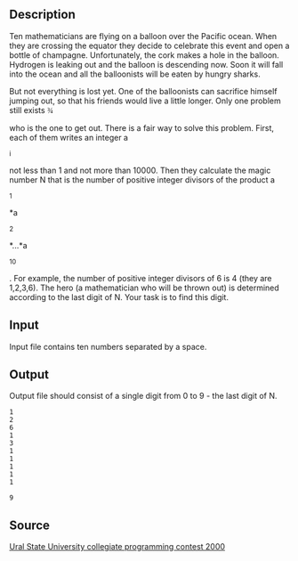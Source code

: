 <h2>Description</h2><p>Ten mathematicians are flying on a balloon over the Pacific ocean. When they are crossing the equator they decide to celebrate this event and open a bottle of champagne. Unfortunately, the cork makes a hole in the balloon. Hydrogen is leaking out and the balloon is descending now. Soon it will fall into the ocean and all the balloonists will be eaten by hungry sharks.
</p>But not everything is lost yet. One of the balloonists can sacrifice himself jumping out, so that his friends would live a little longer. Only one problem still exists <font face="Symbol">¾</font><p> who is the one to get out. There is a fair way to solve this problem. First, each of them writes an integer a</p><sub>i</sub><p> not less than 1 and not more than 10000. Then they calculate the magic number N that is the number of positive integer divisors of the product a</p><sub>1</sub><p>*a</p><sub>2</sub><p>*...*a</p><sub>10</sub><p>. For example, the number of positive integer divisors of 6 is 4 (they are 1,2,3,6). The hero (a mathematician who will be thrown out) is determined according to the last digit of N. Your task is to find this digit.</p><h2>Input</h2><p>Input file contains ten numbers separated by a space. </p><h2>Output</h2><p>Output file should consist of a single digit from 0 to 9 - the last digit of N.</p><pre><code class="language-input1">1
2
6
1
3
1
1
1
1
1
</code></pre><pre><code class="language-output1">9</code></pre><h2>Source</h2><a href="searchproblem?field=source&amp;key=Ural+State+University+collegiate+programming+contest+2000">Ural State University collegiate programming contest 2000</a>